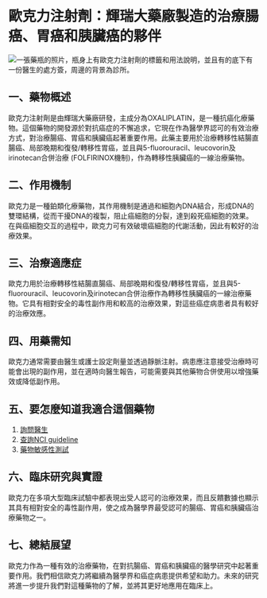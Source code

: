 # 歐克力注射劑：輝瑞大藥廠製造的治療腸癌、胃癌和胰臟癌的夥伴
![一張藥瓶的照片，瓶身上有歐克力注射劑的標籤和用法說明，並且有的底下有一份醫生的處方簽，周邊的背景為診所。](https://i.imgur.com/VTvwFay.jpeg)

## 一、藥物概述
歐克力注射劑是由輝瑞大藥廠研發，主成分為OXALIPLATIN，是一種抗癌化療藥物。這個藥物的開發源於對抗癌症的不懈追求，它現在作為醫學界認可的有效治療方式，對治療腸癌、胃癌和胰臟癌起著重要作用。此藥主要用於治療轉移性結腸直腸癌、局部晚期和復發/轉移性胃癌，並且與5-fluorouracil、leucovorin及irinotecan合併治療 (FOLFIRINOX機制)，作為轉移性胰臟癌的一線治療藥物。

## 二、作用機制
歐克力是一種鉑類化療藥物，其作用機制是通過和細胞內DNA結合，形成DNA的雙環結構，從而干擾DNA的複製，阻止癌細胞的分裂，達到殺死癌細胞的效果。在與癌細胞交互的過程中，歐克力可有效破壞癌細胞的代謝活動，因此有較好的治療效果。

## 三、治療適應症
歐克力用於治療轉移性結腸直腸癌、局部晚期和復發/轉移性胃癌，並且與5-fluorouracil、leucovorin及irinotecan合併治療作為轉移性胰臟癌的一線治療藥物。它具有相對安全的毒性副作用和較高的治療效果，對這些癌症病患者具有較好的治療效應。

## 四、用藥需知
歐克力通常需要由醫生或護士設定劑量並透過靜脈注射。病患應注意接受治療時可能會出現的副作用，並在適時向醫生報告，可能需要與其他藥物合併使用以增強藥效或降低副作用。

## 五、要怎麼知道我適合這個藥物
1. [詢問醫生](./text/1-1.html)
2. [查詢NCI guideline](./text/1-2.html)
3. [藥物敏感性測試](./text/1-3.html)

## 六、臨床研究與實證
歐克力在多項大型臨床試驗中都表現出受人認可的治療效果，而且反饋數據也顯示其具有相對安全的毒性副作用，使之成為醫學界最受認可的腸癌、胃癌和胰臟癌治療藥物之一。

## 七、總結展望
歐克力作為一種有效的治療藥物，在對抗腸癌、胃癌和胰臟癌的醫學研究中起著重要作用。我們相信歐克力將繼續為醫學界和癌症病患提供希望和助力。未來的研究將進一步提升我們對這種藥物的了解，並將其更好地應用在臨床上。
